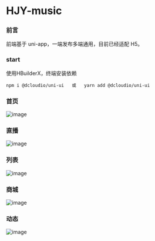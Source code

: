 # HJY-music
### 前言
前端基于 uni-app，一端发布多端通用，目前已经适配 H5。
### start
使用HBuilderX，终端安装依赖
```
npm i @dcloudio/uni-ui   或   yarn add @dcloudio/uni-ui
```
### 首页
![image](static/img/1.jpg)
### 直播
![image](static/img/2.jpg)
### 列表
![image](static/img/3.jpg)
### 商城
![image](static/img/4.jpg)
### 动态
![image](static/img/5.jpg)

